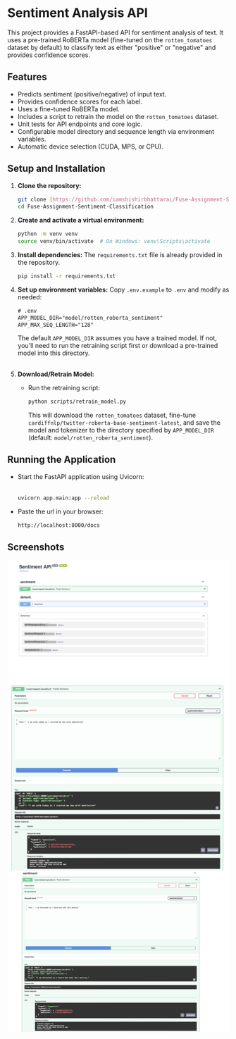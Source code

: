 # Sentiment Analysis API

This project provides a FastAPI-based API for sentiment analysis of text. It uses a pre-trained RoBERTa model (fine-tuned on the `rotten_tomatoes` dataset by default) to classify text as either "positive" or "negative" and provides confidence scores.


## Features

* Predicts sentiment (positive/negative) of input text.
* Provides confidence scores for each label.
* Uses a fine-tuned RoBERTa model.
* Includes a script to retrain the model on the `rotten_tomatoes` dataset.
* Unit tests for API endpoints and core logic.
* Configurable model directory and sequence length via environment variables.
* Automatic device selection (CUDA, MPS, or CPU).

## Setup and Installation

1.  **Clone the repository:**
    ```bash
    git clone [https://github.com/iamshishirbhattarai/Fuse-Assignment-Sentiment-Classification.git](https://github.com/iamshishirbhattarai/Fuse-Assignment-Sentiment-Classification.git)
    cd Fuse-Assignment-Sentiment-Classification
    ```

2.  **Create and activate a virtual environment:**
    ```bash
    python -m venv venv
    source venv/bin/activate  # On Windows: venv\Scripts\activate
    ```

3.  **Install dependencies:**
    The `requirements.txt` file is already provided in the repository.
    ```bash
    pip install -r requirements.txt
    ```

4.  **Set up environment variables:**
    Copy `.env.example` to `.env` and modify as needed:
    ```env
    # .env
    APP_MODEL_DIR="model/rotten_roberta_sentiment"
    APP_MAX_SEQ_LENGTH="128"
    ```
    The default `APP_MODEL_DIR` assumes you have a trained model. If not, you'll need to run the retraining script first or download a pre-trained model into this directory. <br> <br>

5.  **Download/Retrain Model:**
    *   Run the retraining script:
        ```bash
        python scripts/retrain_model.py
        ```
        This will download the `rotten_tomatoes` dataset, fine-tune `cardiffnlp/twitter-roberta-base-sentiment-latest`, and save the model and tokenizer to the directory specified by `APP_MODEL_DIR` (default: `model/rotten_roberta_sentiment`).
   

## Running the Application

* Start the FastAPI application using Uvicorn: <br> <Br>

    ```bash
    uvicorn app.main:app --reload
    ```

* Paste the url in your browser:

    ```bash
    http://localhost:8000/docs 
    ```

## Screenshots

![snapshot1](Images/snapshot1.png)
<br>
![snapshot2](Images/snapshot2.png)
<br>
![snapshot3](Images/snapshot3.png)


